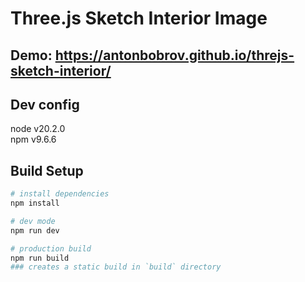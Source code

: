 # Three.js Sketch Interior Image

## Demo: https://antonbobrov.github.io/threjs-sketch-interior/

## Dev config
node v20.2.0 \
npm v9.6.6

## Build Setup

```bash
# install dependencies
npm install

# dev mode
npm run dev

# production build
npm run build
### creates a static build in `build` directory
```